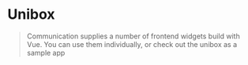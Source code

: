 # Unibox

> Communication supplies a number of frontend widgets build with Vue. You can use them individually, or check out the unibox as a sample app